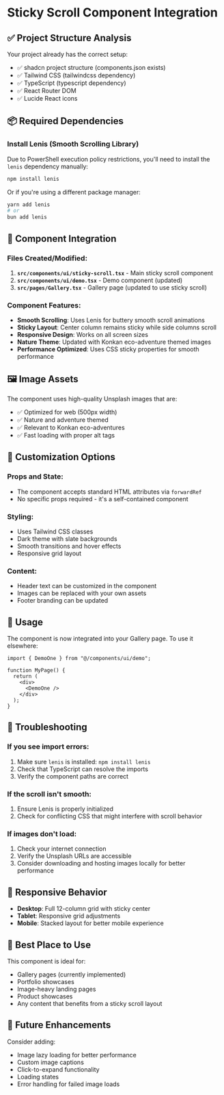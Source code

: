 # Sticky Scroll Component Integration

## ✅ Project Structure Analysis

Your project already has the correct setup:
- ✅ shadcn project structure (components.json exists)
- ✅ Tailwind CSS (tailwindcss dependency)
- ✅ TypeScript (typescript dependency)
- ✅ React Router DOM
- ✅ Lucide React icons

## 📦 Required Dependencies

### Install Lenis (Smooth Scrolling Library)

Due to PowerShell execution policy restrictions, you'll need to install the `lenis` dependency manually:

```bash
npm install lenis
```

Or if you're using a different package manager:
```bash
yarn add lenis
# or
bun add lenis
```

## 🎯 Component Integration

### Files Created/Modified:

1. **`src/components/ui/sticky-scroll.tsx`** - Main sticky scroll component
2. **`src/components/ui/demo.tsx`** - Demo component (updated)
3. **`src/pages/Gallery.tsx`** - Gallery page (updated to use sticky scroll)

### Component Features:

- **Smooth Scrolling**: Uses Lenis for buttery smooth scroll animations
- **Sticky Layout**: Center column remains sticky while side columns scroll
- **Responsive Design**: Works on all screen sizes
- **Nature Theme**: Updated with Konkan eco-adventure themed images
- **Performance Optimized**: Uses CSS sticky properties for smooth performance

## 🖼️ Image Assets

The component uses high-quality Unsplash images that are:
- ✅ Optimized for web (500px width)
- ✅ Nature and adventure themed
- ✅ Relevant to Konkan eco-adventures
- ✅ Fast loading with proper alt tags

## 🎨 Customization Options

### Props and State:
- The component accepts standard HTML attributes via `forwardRef`
- No specific props required - it's a self-contained component

### Styling:
- Uses Tailwind CSS classes
- Dark theme with slate backgrounds
- Smooth transitions and hover effects
- Responsive grid layout

### Content:
- Header text can be customized in the component
- Images can be replaced with your own assets
- Footer branding can be updated

## 🚀 Usage

The component is now integrated into your Gallery page. To use it elsewhere:

```tsx
import { DemoOne } from "@/components/ui/demo";

function MyPage() {
  return (
    <div>
      <DemoOne />
    </div>
  );
}
```

## 🔧 Troubleshooting

### If you see import errors:
1. Make sure `lenis` is installed: `npm install lenis`
2. Check that TypeScript can resolve the imports
3. Verify the component paths are correct

### If the scroll isn't smooth:
1. Ensure Lenis is properly initialized
2. Check for conflicting CSS that might interfere with scroll behavior

### If images don't load:
1. Check your internet connection
2. Verify the Unsplash URLs are accessible
3. Consider downloading and hosting images locally for better performance

## 📱 Responsive Behavior

- **Desktop**: Full 12-column grid with sticky center
- **Tablet**: Responsive grid adjustments
- **Mobile**: Stacked layout for better mobile experience

## 🎯 Best Place to Use

This component is ideal for:
- Gallery pages (currently implemented)
- Portfolio showcases
- Image-heavy landing pages
- Product showcases
- Any content that benefits from a sticky scroll layout

## 🔄 Future Enhancements

Consider adding:
- Image lazy loading for better performance
- Custom image captions
- Click-to-expand functionality
- Loading states
- Error handling for failed image loads 